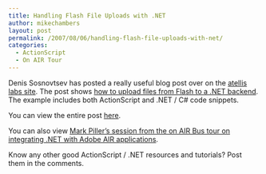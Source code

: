```yaml
---
title: Handling Flash File Uploads with .NET
author: mikechambers
layout: post
permalink: /2007/08/06/handling-flash-file-uploads-with-net/
categories:
  - ActionScript
  - On AIR Tour
---
```



Denis Sosnovtsev has posted a really useful blog post over on the [atellis labs site][1]. The post shows [how to upload files from Flash to a .NET backend][2]. The example includes both ActionScript and .NET / C# code snippets.

You can view the entire post [here][2].

You can also view [Mark Piller&#8217;s session from the on AIR Bus tour on integrating .NET with Adobe AIR applications][3].

Know any other good ActionScript / .NET resources and tutorials? Post them in the comments.

 [1]: http://labs.atellis.com
 [2]: http://labs.atellis.com/2007/08/01/uploading-files-from-flex-to-your-net-server/
 [3]: http://onair.adobe.com/blogs/videos/2007/07/31/mark-pillar-integrating-air-applications-with-net/
